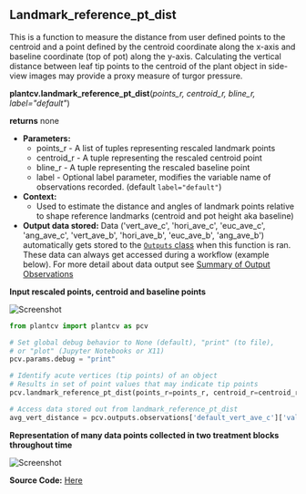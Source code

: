 ## Landmark_reference_pt_dist

This is a function to measure the distance from user defined points to the centroid and a point defined by the centroid coordinate 
along the x-axis and baseline coordinate (top of pot) along the y-axis. Calculating the vertical distance between leaf tip points 
to the centroid of the plant object in side-view images may provide a proxy measure of turgor pressure.
 
**plantcv.landmark_reference_pt_dist**(*points_r, centroid_r, bline_r, label="default"*)

**returns** none

- **Parameters:**
    - points_r - A list of tuples representing rescaled landmark points
    - centroid_r - A tuple representing the rescaled centroid point
    - bline_r - A tuple representing the rescaled baseline point
    - label - Optional label parameter, modifies the variable name of observations recorded. (default `label="default"`)
- **Context:**
    - Used to estimate the distance and angles of landmark points relative to shape reference landmarks (centroid and pot height aka baseline)
- **Output data stored:** Data ('vert_ave_c', 'hori_ave_c', 'euc_ave_c', 'ang_ave_c', 'vert_ave_b', 'hori_ave_b', 'euc_ave_b',
    'ang_ave_b') automatically gets stored to the [`Outputs` class](outputs.md) when this function is ran. 
    These data can always get accessed during a workflow (example below). For more detail about data output see [Summary of Output Observations](output_measurements.md#summary-of-output-observations)
    
**Input rescaled points, centroid and baseline points**

![Screenshot](img/documentation_images/landmark_reference_pt_dist/lrpd_example_image.jpg)

```python
from plantcv import plantcv as pcv

# Set global debug behavior to None (default), "print" (to file), 
# or "plot" (Jupyter Notebooks or X11)
pcv.params.debug = "print"

# Identify acute vertices (tip points) of an object
# Results in set of point values that may indicate tip points
pcv.landmark_reference_pt_dist(points_r=points_r, centroid_r=centroid_r, bline_r=bline_r, label="default")

# Access data stored out from landmark_reference_pt_dist
avg_vert_distance = pcv.outputs.observations['default_vert_ave_c']['value']

```

**Representation of many data points collected in two treatment blocks throughout time**

![Screenshot](img/documentation_images/landmark_reference_pt_dist/lrpd_output.jpg)

**Source Code:** [Here](https://github.com/danforthcenter/plantcv/blob/master/plantcv/plantcv/landmark_reference_pt_dist.py)
